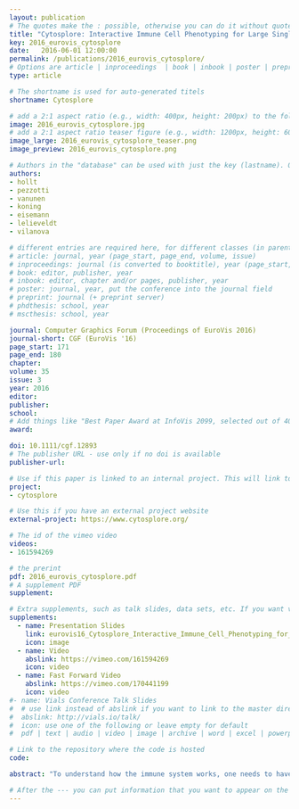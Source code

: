 ```yaml
---
layout: publication
# The quotes make the : possible, otherwise you can do it without quotes
title: "Cytosplore: Interactive Immune Cell Phenotyping for Large Single-Cell Datasets"
key: 2016_eurovis_cytosplore
date:   2016-06-01 12:00:00
permalink: /publications/2016_eurovis_cytosplore/
# Options are article | inproceedings  | book | inbook | poster | preprint | phdthesis | mscthesis
type: article

# The shortname is used for auto-generated titels
shortname: Cytosplore

# add a 2:1 aspect ratio (e.g., width: 400px, height: 200px) to the folder /assets/images/papers/
image: 2016_eurovis_cytosplore.jpg
# add a 2:1 aspect ratio teaser figure (e.g., width: 1200px, height: 600px) to the folder /assets/images/papers/
image_large: 2016_eurovis_cytosplore_teaser.png
image_preview: 2016_eurovis_cytosplore.png

# Authors in the "database" can be used with just the key (lastname). Others can be written properly.
authors:
- hollt
- pezzotti
- vanunen
- koning
- eisemann
- lelieveldt
- vilanova

# different entries are required here, for different classes (in parentheses; optional for bibTeX but add them if available):
# article: journal, year (page_start, page_end, volume, issue)
# inproceedings: journal (is converted to booktitle), year (page_start, page_end)
# book: editor, publisher, year
# inbook: editor, chapter and/or pages, publisher, year
# poster: journal, year, put the conference into the journal field
# preprint: journal (+ preprint server)
# phdthesis: school, year
# mscthesis: school, year

journal: Computer Graphics Forum (Proceedings of EuroVis 2016)
journal-short: CGF (EuroVis '16)
page_start: 171
page_end: 180
chapter:
volume: 35
issue: 3
year: 2016
editor:
publisher:
school:
# Add things like "Best Paper Award at InfoVis 2099, selected out of 4000 submissions"
award:

doi: 10.1111/cgf.12893
# The publisher URL - use only if no doi is available
publisher-url:

# Use if this paper is linked to an internal project. This will link to the project site (not used right now)
project:
- cytosplore

# Use this if you have an external project website
external-project: https://www.cytosplore.org/

# The id of the vimeo video
videos:
- 161594269

# the prerint
pdf: 2016_eurovis_cytosplore.pdf
# A supplement PDF
supplement:

# Extra supplements, such as talk slides, data sets, etc. If you want videos from above show up in the list add the links here again with a name and video icon
supplements:
  - name: Presentation Slides
    link: eurovis16_Cytosplore_Interactive_Immune_Cell_Phenotyping_for_Large_Single-Cell_Datasets_slides.pdf
    icon: image
  - name: Video
    abslink: https://vimeo.com/161594269
    icon: video
  - name: Fast Forward Video
    abslink: https://vimeo.com/170441199
    icon: video
#- name: Vials Conference Talk Slides
#  # use link instead of abslink if you want to link to the master directory
#  abslink: http://vials.io/talk/
#  icon: use one of the following or leave empty for default
#  pdf | text | audio | video | image | archive | word | excel | powerpoint | code

# Link to the repository where the code is hosted
code:

abstract: "To understand how the immune system works, one needs to have a clear picture of its cellular compositon and the cells’ corresponding properties and functionality. Mass cytometry is a novel technique to determine the properties of single-cells with unprecedented detail. This amount of detail allows for much finer differentiation but also comes at the cost of more complex analysis. In this work, we present Cytosplore, implementing an interactive workflow to analyze mass cytometry data in an integrated system, providing multiple linked views, showing different levels of detail and enabling the rapid definition of known and unknown cell types. Cytosplore handles millions of cells, each represented as a high-dimensional data point, facilitates hypothesis generation and confirmation, and provides a significant speed up of the current workflow. We show the effectiveness of Cytosplore in a case study evaluation."

# After the --- you can put information that you want to appear on the website using markdown formatting or HTML. A good example are acknowledgements, extra references, an erratum, etc.
---
```

